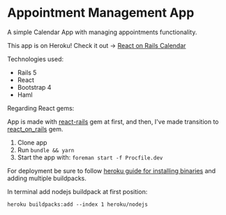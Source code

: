 # Appointment Management App

A simple Calendar App with managing appointments functionality.

This app is on Heroku! Check it out -> [React on Rails Calendar]

Technologies used:

* Rails 5
* React
* Bootstrap 4
* Haml

Regarding React gems:

App is made with [react-rails] gem at first, and then, I've made transition to [react_on_rails] gem.

1. Clone app
2. Run `bundle && yarn`
3. Start the app with: `foreman start -f Procfile.dev`

For deployment be sure to follow [heroku guide for installing binaries] and adding multiple buildpacks.

In terminal add nodejs buildpack at first position:

`heroku buildpacks:add --index 1 heroku/nodejs`

[react-rails]: https://github.com/reactjs/react-rails
[react_on_rails]: https://github.com/shakacode/react_on_rails
[heroku guide for installing binaries]: https://devcenter.heroku.com/articles/ruby-support#installed-binaries
[React on Rails Calendar]: https://calendar-react-on-rails.herokuapp.com/